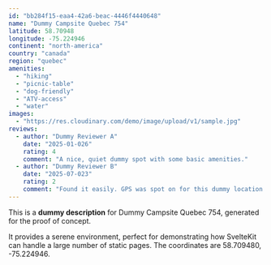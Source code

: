 ```yaml
---
id: "bb284f15-eaa4-42a6-beac-4446f4440648"
name: "Dummy Campsite Quebec 754"
latitude: 58.70948
longitude: -75.224946
continent: "north-america"
country: "canada"
region: "quebec"
amenities:
  - "hiking"
  - "picnic-table"
  - "dog-friendly"
  - "ATV-access"
  - "water"
images:
  - "https://res.cloudinary.com/demo/image/upload/v1/sample.jpg"
reviews:
  - author: "Dummy Reviewer A"
    date: "2025-01-026"
    rating: 4
    comment: "A nice, quiet dummy spot with some basic amenities."
  - author: "Dummy Reviewer B"
    date: "2025-07-023"
    rating: 2
    comment: "Found it easily. GPS was spot on for this dummy location."
---
```


This is a **dummy description** for Dummy Campsite Quebec 754, generated for the proof of concept.

It provides a serene environment, perfect for demonstrating how SvelteKit can handle a large number of static pages. The coordinates are 58.709480, -75.224946.
